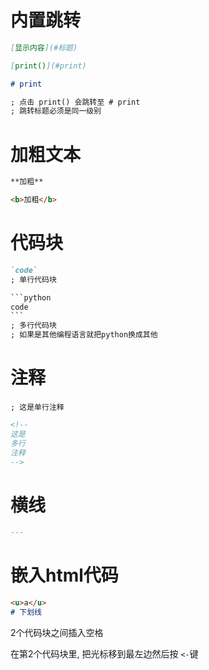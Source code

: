 # 内置跳转

```markdown
[显示内容](#标题)
```

```markdown
[print()](#print)

# print

; 点击 print() 会跳转至 # print
; 跳转标题必须是同一级别
```



# 加粗文本

```markdown
**加粗**
```

```markdown
<b>加粗</b>
```



# 代码块

```markdown
`code`
; 单行代码块
```

```markdown
​```python
code
​```
; 多行代码块
; 如果是其他编程语言就把python换成其他
```



# 注释

```markdwon
; 这是单行注释
```

```markdown
<!--
这是
多行
注释
-->
```



# 横线

```markdown
---
```



# 嵌入html代码

```markdown
<u>a</u>
# 下划线
```











2个代码块之间插入空格

在第2个代码块里, 把光标移到最左边然后按 `<-`键